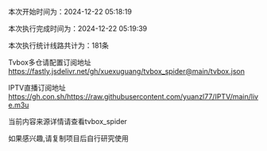 
本次开始时间为：2024-12-22 05:18:19

本次执行完成时间为：2024-12-22 05:19:39

本次执行统计线路共计为：181条

Tvbox多仓请配置订阅地址 https://fastly.jsdelivr.net/gh/xuexuguang/tvbox_spider@main/tvbox.json

IPTV直播订阅地址 https://gh.con.sh/https://raw.githubusercontent.com/yuanzl77/IPTV/main/live.m3u

当前内容来源详情请查看tvbox_spider

如果感兴趣,请复制项目后自行研究使用
